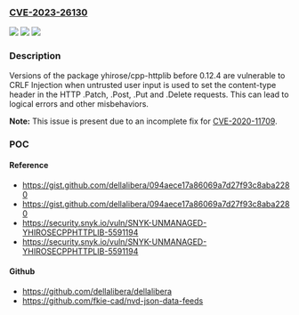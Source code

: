 ### [CVE-2023-26130](https://cve.mitre.org/cgi-bin/cvename.cgi?name=CVE-2023-26130)
![](https://img.shields.io/static/v1?label=Product&message=yhirose%2Fcpp-httplib&color=blue)
![](https://img.shields.io/static/v1?label=Version&message=0%3C%200.12.4%20&color=brighgreen)
![](https://img.shields.io/static/v1?label=Vulnerability&message=CRLF%20Injection&color=brighgreen)

### Description

Versions of the package yhirose/cpp-httplib before 0.12.4 are vulnerable to CRLF Injection when untrusted user input is used to set the content-type header in the HTTP .Patch, .Post, .Put and .Delete requests. This can lead to logical errors and other misbehaviors.**Note:** This issue is present due to an incomplete fix for [CVE-2020-11709](https://security.snyk.io/vuln/SNYK-UNMANAGED-YHIROSECPPHTTPLIB-2366507).

### POC

#### Reference
- https://gist.github.com/dellalibera/094aece17a86069a7d27f93c8aba2280
- https://gist.github.com/dellalibera/094aece17a86069a7d27f93c8aba2280
- https://security.snyk.io/vuln/SNYK-UNMANAGED-YHIROSECPPHTTPLIB-5591194
- https://security.snyk.io/vuln/SNYK-UNMANAGED-YHIROSECPPHTTPLIB-5591194

#### Github
- https://github.com/dellalibera/dellalibera
- https://github.com/fkie-cad/nvd-json-data-feeds

